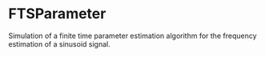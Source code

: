 # FTSParameter

Simulation of a finite time parameter estimation algorithm for the frequency estimation of a sinusoid signal.
